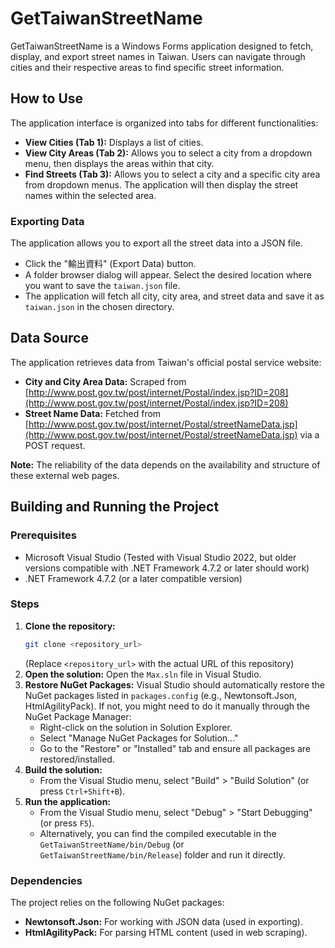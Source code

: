 # GetTaiwanStreetName

GetTaiwanStreetName is a Windows Forms application designed to fetch, display, and export street names in Taiwan. Users can navigate through cities and their respective areas to find specific street information.

## How to Use

The application interface is organized into tabs for different functionalities:

*   **View Cities (Tab 1):** Displays a list of cities.
*   **View City Areas (Tab 2):** Allows you to select a city from a dropdown menu, then displays the areas within that city.
*   **Find Streets (Tab 3):** Allows you to select a city and a specific city area from dropdown menus. The application will then display the street names within the selected area.

### Exporting Data

The application allows you to export all the street data into a JSON file.
- Click the "輸出資料" (Export Data) button.
- A folder browser dialog will appear. Select the desired location where you want to save the `taiwan.json` file.
- The application will fetch all city, city area, and street data and save it as `taiwan.json` in the chosen directory.

## Data Source

The application retrieves data from Taiwan's official postal service website:

*   **City and City Area Data:** Scraped from [http://www.post.gov.tw/post/internet/Postal/index.jsp?ID=208](http://www.post.gov.tw/post/internet/Postal/index.jsp?ID=208)
*   **Street Name Data:** Fetched from [http://www.post.gov.tw/post/internet/Postal/streetNameData.jsp](http://www.post.gov.tw/post/internet/Postal/streetNameData.jsp) via a POST request.

**Note:** The reliability of the data depends on the availability and structure of these external web pages.

## Building and Running the Project

### Prerequisites
*   Microsoft Visual Studio (Tested with Visual Studio 2022, but older versions compatible with .NET Framework 4.7.2 or later should work)
*   .NET Framework 4.7.2 (or a later compatible version)

### Steps
1.  **Clone the repository:**
    ```bash
    git clone <repository_url>
    ```
    (Replace `<repository_url>` with the actual URL of this repository)
2.  **Open the solution:**
    Open the `Max.sln` file in Visual Studio.
3.  **Restore NuGet Packages:**
    Visual Studio should automatically restore the NuGet packages listed in `packages.config` (e.g., Newtonsoft.Json, HtmlAgilityPack). If not, you might need to do it manually through the NuGet Package Manager:
    *   Right-click on the solution in Solution Explorer.
    *   Select "Manage NuGet Packages for Solution..."
    *   Go to the "Restore" or "Installed" tab and ensure all packages are restored/installed.
4.  **Build the solution:**
    *   From the Visual Studio menu, select "Build" > "Build Solution" (or press `Ctrl+Shift+B`).
5.  **Run the application:**
    *   From the Visual Studio menu, select "Debug" > "Start Debugging" (or press `F5`).
    *   Alternatively, you can find the compiled executable in the `GetTaiwanStreetName/bin/Debug` (or `GetTaiwanStreetName/bin/Release`) folder and run it directly.

### Dependencies
The project relies on the following NuGet packages:
*   **Newtonsoft.Json:** For working with JSON data (used in exporting).
*   **HtmlAgilityPack:** For parsing HTML content (used in web scraping).
